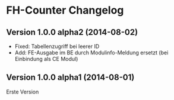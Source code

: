 FH-Counter Changelog
====================

Version 1.0.0 alpha2 (2014-08-02)
--------------------------------

- Fixed: Tabellenzugriff bei leerer ID
- Add: FE-Ausgabe im BE durch Modulinfo-Meldung ersetzt (bei Einbindung als CE Modul)

Version 1.0.0 alpha1 (2014-08-01)
--------------------------------

Erste Version
